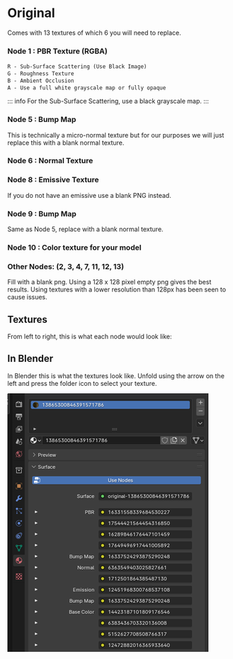 # Original
Comes with 13 textures of which 6 you will need to replace.

### Node 1 : PBR Texture (RGBA)
	R - Sub-Surface Scattering (Use Black Image)
	G - Roughness Texture
	B - Ambient Occlusion
	A - Use a full white grayscale map or fully opaque

::: info
For the Sub-Surface Scattering, use a black grayscale map.
:::

### Node 5 : Bump Map
This is technically a micro-normal texture but for our purposes we will just replace this with a blank normal texture.

### Node 6 : Normal Texture

### Node 8 : Emissive Texture
If you do not have an emissive use a blank PNG instead.

### Node 9 : Bump Map
Same as Node 5, replace with a blank normal texture.

### Node 10 : Color texture for your model

### Other Nodes: (2, 3, 4, 7, 11, 12, 13)
Fill with a blank png. Using a 128 x 128 pixel empty png gives the best results. Using textures with a lower resolution than 128px has been seen to cause issues.

## Textures
From left to right, this is what each node would look like:

## In Blender
In Blender this is what the textures look like. Unfold using the arrow on the left and press the folder icon to select your texture.

![Original Blender Preview](../public/images/original-material/original-blender.png)